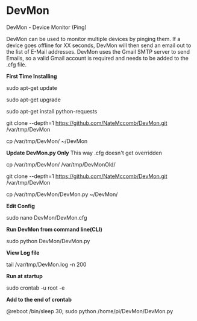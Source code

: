 DevMon
======

DevMon - Device Monitor (Ping)

DevMon can be used to monitor multiple devices by pinging them. If a device goes offline for XX seconds, DevMon will then send an email out to the list of E-Mail addresses. DevMon uses the Gmail SMTP server to send Emails, so a valid Gmail account is required and needs to be added to the .cfg file.


**First Time Installing**

sudo apt-get update

sudo apt-get upgrade

sudo apt-get install python-requests

git clone --depth=1 https://github.com/NateMccomb/DevMon.git /var/tmp/DevMon

cp /var/tmp/DevMon/ ~/DevMon

**Update DevMon.py Only** 
This way .cfg doesn't get overridden

cp /var/tmp/DevMon/ /var/tmp/DevMonOld/

git clone --depth=1 https://github.com/NateMccomb/DevMon.git /var/tmp/DevMon

cp /var/tmp/DevMon/DevMon.py ~/DevMon/

**Edit Config**

sudo nano DevMon/DevMon.cfg



**Run DevMon from command line(CLI)**

sudo python DevMon/DevMon.py 



**View Log file**

tail /var/tmp/DevMon.log -n 200



**Run at startup**

sudo crontab -u root -e



**Add to the end of crontab**

@reboot /bin/sleep 30; sudo python /home/pi/DevMon/DevMon.py
